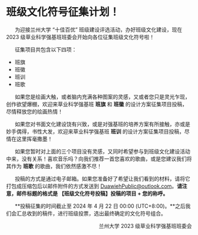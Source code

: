# 班级文化符号征集计划！

&nbsp;&nbsp;&nbsp;&nbsp;&nbsp;&nbsp;为迎接兰州大学 “十佳百优” 班级建设评选活动，办好班级文化建设，现在 2023 级草业科学强基班班委会开始向各位征集班级文化符号啦！

&nbsp;&nbsp;&nbsp;&nbsp;&nbsp;&nbsp;征集项目共包含以下四项：

- 班旗
- 班徽
- 班训
- 班歌

&nbsp;&nbsp;&nbsp;&nbsp;&nbsp;&nbsp;如果您是绘画大触，或者脑内充满各种图案的灵感，又或者您只是灵光乍现，创作欲望爆棚，欢迎来草业科学强基班 **班旗** 和 **班徽** 的设计方案征集项目投稿，尽情释放您的绘画热情！

&nbsp;&nbsp;&nbsp;&nbsp;&nbsp;&nbsp;如果您对书面文化建设饶有兴致，或是对强基班的培养方案有所接触，亦或是妙手偶得，书性大发，欢迎来草业科学强基班 **班训** 的设计方案征集项目投稿，尽情在这里挥毫撒墨！

&nbsp;&nbsp;&nbsp;&nbsp;&nbsp;&nbsp;如果您暂时对上面的三个项目没有灵感，又同时希望参与到班级文化建设活动中来，没有关系！喜欢音乐吗？向我们推荐一首您喜欢的歌曲，或是您建议我们将其作为 **班歌** 的歌曲，我们依然感激不尽！

&nbsp;&nbsp;&nbsp;&nbsp;&nbsp;&nbsp;投稿的方式是通过电子邮箱。如果您准备好了希望让我们看到的材料，请将它打包成压缩包后以邮件附件的方式发送到 [DuawiehPublic@outlook.com](DuawiehPublic@outlook.com)。**请注意，邮件标题的格式是 【班级文化符号投稿】投稿的项目 + 您的称呼。**

&nbsp;&nbsp;&nbsp;&nbsp;&nbsp;&nbsp;**投稿征集的时间截止至 2024 年 4 月 22 日 00:00 (UTC+8:00)。**之后我们会汇总收到的稿件，进行班级投票，选出最终确定的文化符号组合。



<p style="text-align: right;">兰州大学 2023 级草业科学强基班班委会</p>